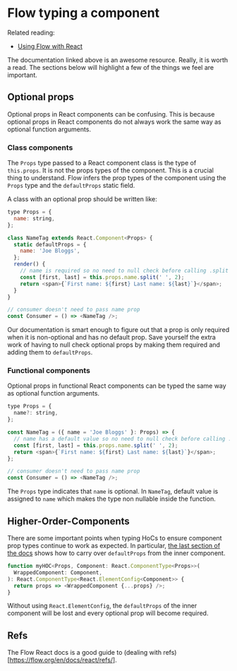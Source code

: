 # Flow typing a component

Related reading:

* [Using Flow with React](https://flow.org/en/docs/react/)

The documentation linked above is an awesome resource. Really, it is worth a read.
The sections below will highlight a few of the things we feel are important.

## Optional props

Optional props in React components can be confusing. This is because optional props
in React components do not always work the same way as optional function arguments.

### Class components

The `Props` type passed to a React component class is the type of `this.props`.
It is not the props types of the component. This is a crucial thing to understand.
Flow infers the prop types of the component using the `Props` type and the
`defaultProps` static field.

A class with an optional prop should be written like:

```js
type Props = {
  name: string,
};

class NameTag extends React.Component<Props> {
  static defaultProps = {
    name: 'Joe Bloggs',
  };
  render() {
    // name is required so no need to null check before calling .split
    const [first, last] = this.props.name.split(' ', 2);
    return <span>{`First name: ${first} Last name: ${last}`}</span>;
  }
}

// consumer doesn't need to pass name prop
const Consumer = () => <NameTag />;
```

Our documentation is smart enough to figure out that a prop is only required
when it is non-optional and has no default prop. Save yourself the extra work of
having to null check optional props by making them required and adding them to
`defaultProps`.

### Functional components

Optional props in functional React components can be typed the same way as optional
function arguments.

```js
type Props = {
  name?: string,
};

const NameTag = ({ name = 'Joe Bloggs' }: Props) => {
  // name has a default value so no need to null check before calling .split
  const [first, last] = this.props.name.split(' ', 2);
  return <span>{`First name: ${first} Last name: ${last}`}</span>;
};

// consumer doesn't need to pass name prop
const Consumer = () => <NameTag />;
```

The `Props` type indicates that `name` is optional. In `NameTag`, default value
is assigned to `name` which makes the type non nullable inside the function.

## Higher-Order-Components

There are some important points when typing HoCs to ensure component prop types
continue to work as expected. In particular, [the last section of the docs](https://flow.org/en/docs/react/hoc/#toc-supporting-defaultprops-with-react-elementconfig)
shows how to carry over `defaultProps` from the inner component.

```js
function myHOC<Props, Component: React.ComponentType<Props>>(
  WrappedComponent: Component,
): React.ComponentType<React.ElementConfig<Component>> {
  return props => <WrappedComponent {...props} />;
}
```

Without using `React.ElementConfig`, the `defaultProps` of the inner component
will be lost and every optional prop will become required.

## Refs

The Flow React docs is a good guide to (dealing with refs)[https://flow.org/en/docs/react/refs/].

